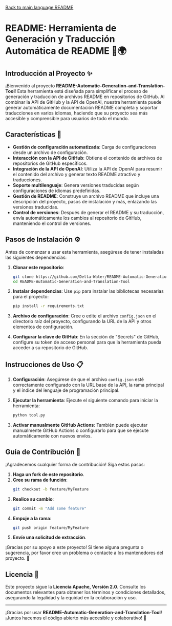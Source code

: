 [Back to main language README](README.md)

# README: Herramienta de Generación y Traducción Automática de README 📄🌍

## Introducción al Proyecto ✨

¡Bienvenido al proyecto **README-Automatic-Generation-and-Translation-Tool**! Esta herramienta está diseñada para simplificar el proceso de generación y traducción de archivos README en repositorios de GitHub. Al combinar la API de GitHub y la API de OpenAI, nuestra herramienta puede generar automáticamente documentación README completa y soportar traducciones en varios idiomas, haciendo que su proyecto sea más accesible y comprensible para usuarios de todo el mundo.

## Características 🚀

- **Gestión de configuración automatizada**: Carga de configuraciones desde un archivo de configuración.
- **Interacción con la API de GitHub**: Obtiene el contenido de archivos de repositorios de GitHub específicos.
- **Integración de la API de OpenAI**: Utiliza la API de OpenAI para resumir el contenido del archivo y generar texto README atractivo y traducciones.
- **Soporte multilenguaje**: Genera versiones traducidas según configuraciones de idiomas predefinidas.
- **Gestión de README**: Construye un archivo README que incluye una descripción del proyecto, pasos de instalación y más, enlazando las versiones traducidas.
- **Control de versiones**: Después de generar el README y su traducción, envía automáticamente los cambios al repositorio de GitHub, manteniendo el control de versiones.

## Pasos de Instalación ⚙️

Antes de comenzar a usar esta herramienta, asegúrese de tener instaladas las siguientes dependencias:

1. **Clonar este repositorio**:
   ```bash
   git clone https://github.com/Delta-Water/README-Automatic-Generation-and-Translation-Tool.git
   cd README-Automatic-Generation-and-Translation-Tool
   ```

2. **Instalar dependencias**:
   Use `pip` para instalar las bibliotecas necesarias para el proyecto:
   ```bash
   pip install -r requirements.txt
   ```

3. **Archivo de configuración**: Cree o edite el archivo `config.json` en el directorio raíz del proyecto, configurando la URL de la API y otros elementos de configuración.

4. **Configurar la clave de GitHub**: En la sección de "Secrets" de GitHub, configure su token de acceso personal para que la herramienta pueda acceder a su repositorio de GitHub.

## Instrucciones de Uso 📋

1. **Configuración**: Asegúrese de que el archivo `config.json` esté correctamente configurado con la URL base de la API, la rama principal y el índice del lenguaje de programación principal.

2. **Ejecutar la herramienta**: Ejecute el siguiente comando para iniciar la herramienta:
   ```bash
   python tool.py
   ```

3. **Activar manualmente GitHub Actions**: También puede ejecutar manualmente GitHub Actions o configurarlo para que se ejecute automáticamente con nuevos envíos.

## Guía de Contribución 🤝

¡Agradecemos cualquier forma de contribución! Siga estos pasos:
1. **Haga un fork de este repositorio**.
2. **Cree su rama de función**:
   ```bash
   git checkout -b feature/MyFeature
   ```
3. **Realice su cambio**:
   ```bash
   git commit -m "Add some feature"
   ```
4. **Empuje a la rama**:
   ```bash
   git push origin feature/MyFeature
   ```
5. **Envíe una solicitud de extracción**.

¡Gracias por su apoyo a este proyecto! Si tiene alguna pregunta o sugerencia, por favor cree un problema o contacte a los mantenedores del proyecto. 🙏

## Licencia 📜

Este proyecto sigue la **Licencia Apache, Versión 2.0**. Consulte los documentos relevantes para obtener los términos y condiciones detallados, asegurando la legalidad y la equidad en la colaboración y uso.

---

¡Gracias por usar **README-Automatic-Generation-and-Translation-Tool**! ¡Juntos hacemos el código abierto más accesible y colaborativo! 💪